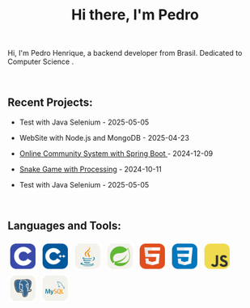 <h1 align="center">Hi there, I'm <a target="_blank">Pedro</a> </h1>

<br />

Hi, I'm Pedro Henrique, a backend developer from Brasil. Dedicated to Computer Science .

<br />

## Recent Projects:

- <a> Test with Java Selenium </a> - 2025-05-05

- <a> WebSite with Node.js and MongoDB </a> - 2025-04-23

- <a href='https://github.com/Sousxs/POO' target='_blank'>Online Community System with Spring Boot </a> - 2024-12-09

- <a href='https://github.com/Sousxs/GAMES/tree/main/Snake' target='_blank'>Snake Game with Processing</a> - 2024-10-11
  
- <a> Test with Java Selenium </a> - 2025-05-05


<br />

## Languages and Tools:

<p>
<img src="https://github.com/tandpfun/skill-icons/blob/main/icons/C.svg" height="50" style="vertical-align:down; margin:5px" alt="C">
<img src="https://github.com/tandpfun/skill-icons/blob/main/icons/CPP.svg" height="50" style="vertical-align:down; margin:5px" alt="C++">
<img src="https://github.com/tandpfun/skill-icons/blob/main/icons/Java-Light.svg" height="50" style="vertical-align:down; margin:5px" alt="Java">
<img src="https://github.com/tandpfun/skill-icons/blob/main/icons/Spring-Light.svg" height="50" style="vertical-align:down; margin:5px" alt="Spring">
<img src="https://github.com/tandpfun/skill-icons/blob/main/icons/HTML.svg" height="50" style="vertical-align:down; margin:5px" alt="HTML">
<img src="https://github.com/tandpfun/skill-icons/blob/main/icons/CSS.svg" height="50" style="vertical-align:down; margin:5px" alt="CSS">
<img src="https://github.com/tandpfun/skill-icons/blob/main/icons/JavaScript.svg" height="50" style="vertical-align:down; margin:5px" alt="JavaScript">
<img src="https://github.com/tandpfun/skill-icons/blob/main/icons/PostgreSQL-Light.svg" height="50" style="vertical-align:down; margin:5px" alt="PostgreSQL">
<img src="https://github.com/tandpfun/skill-icons/blob/main/icons/MySQL-Light.svg" height="50" style="vertical-align:down; margin:5px" alt="MySQL">
</p>

<br />





